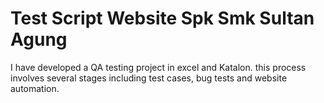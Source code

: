 # Test Script Website Spk Smk Sultan Agung
I have developed a QA testing project in excel and Katalon. this process involves several stages including test cases, bug tests and website automation.
